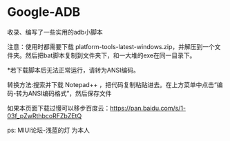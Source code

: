 # Google-ADB
收录、编写了一些实用的adb小脚本  


注意：使用时都需要下载 platform-tools-latest-windows.zip，并解压到一个文件夹。然后把bat脚本复制到文件夹下，和一大堆的exe在同一目录下。


 *若下载脚本后无法正常运行，请转为ANSI编码。

转换方法:搜索并下载 Notepad++ ，把代码复制粘贴进去。在上方菜单中点击“编码-转为ANSI编码格式”，然后保存文件

如果本页面下载过慢可以移步百度云：https://pan.baidu.com/s/1-03f_pZwRthbcoRFZbZEtQ


ps: MIUI论坛-浅蓝的灯 为本人
